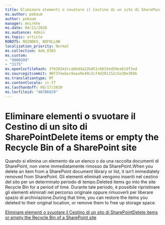 ```yaml
---
title: Eliminare elementi o svuotare il Cestino di un sito di SharePoint
ms.author: pebaum
author: pebaum
manager: mnirkhe
ms.date: 04/21/2020
ms.audience: Admin
ms.topic: article
ROBOTS: NOINDEX, NOFOLLOW
localization_priority: Normal
ms.collection: Adm_O365
ms.custom:
- "9000209"
- "3175"
ms.openlocfilehash: 3f0202e2ccab6dda22b451c6633ed59ea61df3ed
ms.sourcegitcommit: 90f37eebec9aaa9e49c2cf4d201152c5e20e384b
ms.translationtype: MT
ms.contentlocale: it-IT
ms.lasthandoff: 08/17/2020
ms.locfileid: "46786029"
---
```

# <a name="delete-items-or-empty-the-recycle-bin-of-a-sharepoint-site"></a><span data-ttu-id="bcc13-102">Eliminare elementi o svuotare il Cestino di un sito di SharePoint</span><span class="sxs-lookup"><span data-stu-id="bcc13-102">Delete items or empty the Recycle Bin of a SharePoint site</span></span> 

<span data-ttu-id="bcc13-103">Quando si elimina un elemento da un elenco o da una raccolta documenti di SharePoint, non viene immediatamente rimosso da SharePoint.</span><span class="sxs-lookup"><span data-stu-id="bcc13-103">When you delete an item from a SharePoint document library or list, it isn’t immediately removed from SharePoint.</span></span> <span data-ttu-id="bcc13-104">Gli elementi eliminati vengono inseriti nel cestino del sito per un determinato periodo di tempo.</span><span class="sxs-lookup"><span data-stu-id="bcc13-104">Deleted items go into the site Recycle Bin for a period of time.</span></span> <span data-ttu-id="bcc13-105">Durante tale periodo, è possibile ripristinare gli elementi eliminati nel percorso originale oppure rimuoverli per liberare spazio di archiviazione.</span><span class="sxs-lookup"><span data-stu-id="bcc13-105">During that time, you can restore the items you deleted to their original location, or remove them to free up storage space.</span></span>

[<span data-ttu-id="bcc13-106">Eliminare elementi o svuotare il Cestino di un sito di SharePoint</span><span class="sxs-lookup"><span data-stu-id="bcc13-106">Delete items or empty the Recycle Bin of a SharePoint site</span></span>](https://support.office.com/article/2e713599-d13e-40d6-96dc-66f0a366f74e)